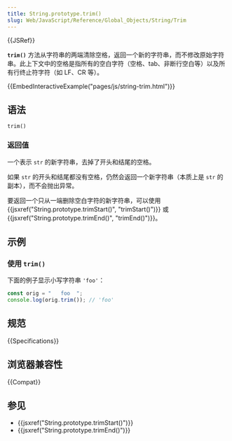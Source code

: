 ```yaml
---
title: String.prototype.trim()
slug: Web/JavaScript/Reference/Global_Objects/String/Trim
---
```


{{JSRef}}

**`trim()`** 方法从字符串的两端清除空格，返回一个新的字符串，而不修改原始字符串。此上下文中的空格是指所有的空白字符（空格、tab、非断行空白等）以及所有行终止符字符（如 LF、CR 等）。

{{EmbedInteractiveExample("pages/js/string-trim.html")}}

## 语法

```js-nolint
trim()
```

### 返回值

一个表示 `str` 的新字符串，去掉了开头和结尾的空格。

如果 `str` 的开头和结尾都没有空格，仍然会返回一个新字符串（本质上是 `str` 的副本），而不会抛出异常。

要返回一个只从一端删除空白字符的新字符串，可以使用 {{jsxref("String.prototype.trimStart()", "trimStart()")}} 或 {{jsxref("String.prototype.trimEnd()", "trimEnd()")}}。

## 示例

### 使用 `trim()`

下面的例子显示小写字符串 `'foo'`：

```js
const orig = "   foo  ";
console.log(orig.trim()); // 'foo'
```

## 规范

{{Specifications}}

## 浏览器兼容性

{{Compat}}

## 参见

- {{jsxref("String.prototype.trimStart()")}}
- {{jsxref("String.prototype.trimEnd()")}}
